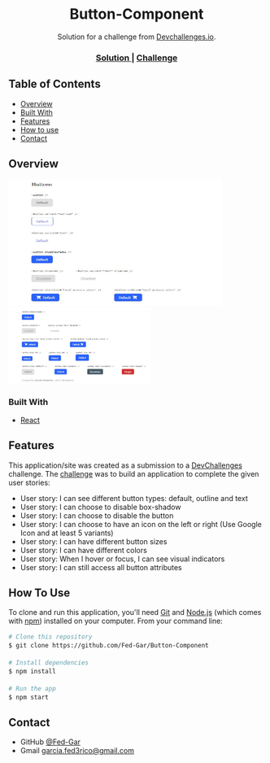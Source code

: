 <h1 align="center">Button-Component</h1>

<div align="center">
   Solution for a challenge from  <a href="http://devchallenges.io" target="_blank">Devchallenges.io</a>.
</div>

<div align="center">
  <h3>
    <a href="https://{https://github.com/Fed-Gar/Button-Component}">
      Solution
    </a>
    <span> | </span>
    <a href="https://devchallenges.io/challenges/ohgVTyJCbm5OZyTB2gNY">
      Challenge
    </a>
  </h3>
</div>

<!-- TABLE OF CONTENTS -->

## Table of Contents

- [Overview](#overview)
- [Built With](#built-with)
- [Features](#features)
- [How to use](#how-to-use)
- [Contact](#contact)

<!-- OVERVIEW -->

## Overview

<span><img src="./public/buttondevchan.jpg" alt="buttons" width="420px" height="250px" /></span>
<span><img src="./public/devchan.jpg" alt="buttons" width="280px" height="150px" /></span>

### Built With

- [React](https://reactjs.org/)

## Features

This application/site was created as a submission to a [DevChallenges](https://devchallenges.io/challenges) challenge. The [challenge](https://devchallenges.io/challenges/ohgVTyJCbm5OZyTB2gNY) was to build an application to complete the given user stories:

- User story: I can see different button types: default, outline and text
- User story: I can choose to disable box-shadow
- User story: I can choose to disable the button
- User story: I can choose to have an icon on the left or right (Use Google Icon and at least 5 variants)
- User story: I can have different button sizes
- User story: I can have different colors
- User story: When I hover or focus, I can see visual indicators
- User story: I can still access all button attributes

## How To Use

To clone and run this application, you'll need [Git](https://git-scm.com) and [Node.js](https://nodejs.org/en/download/) (which comes with [npm](http://npmjs.com)) installed on your computer. From your command line:

```bash
# Clone this repository
$ git clone https://github.com/Fed-Gar/Button-Component

# Install dependencies
$ npm install

# Run the app
$ npm start
```

## Contact

- GitHub [@Fed-Gar](https://{github.com/Fed-Gar})
- Gmail [garcia.fed3rico@gmail.com](garcia.fed3rico@gmail.com)
